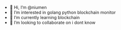 - 👋 Hi, I’m @niumen
- 👀 I’m interested in golang python blockchain monitor
- 🌱 I’m currently learning blockchain
- 💞️ I’m looking to collaborate on i dont know

<!---
niumen/niumen is a ✨ special ✨ repository because its `README.md` (this file) appears on your GitHub profile.
You can click the Preview link to take a look at your changes.
--->
